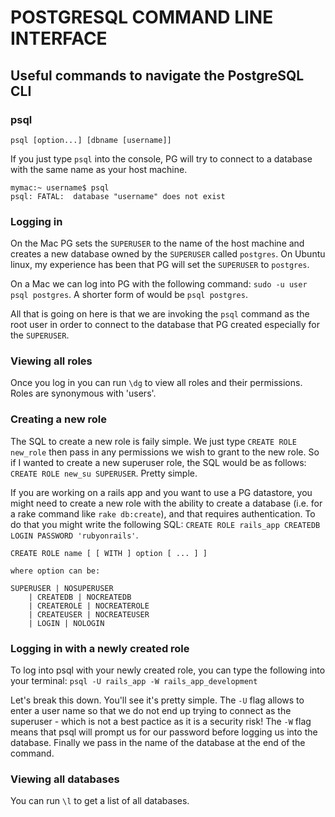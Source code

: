 POSTGRESQL COMMAND LINE INTERFACE
=================================

Useful commands to navigate the PostgreSQL CLI
----------------------------------------------

### psql
`psql [option...] [dbname [username]]`

If you just type `psql` into the console, PG will try to connect to a database
with the same name as your host machine.

    mymac:~ username$ psql
    psql: FATAL:  database "username" does not exist


### Logging in
On the Mac PG sets the `SUPERUSER` to the name of the host machine and creates a
new database owned by the `SUPERUSER` called `postgres`. On Ubuntu
linux, my experience has been that PG will set the `SUPERUSER` to `postgres`.

On a Mac we can log into PG with the following command: `sudo -u user psql
postgres`. A shorter form of would be `psql postgres`. 

All that is going on here is that we are invoking the `psql` command as the root
user in order to connect to the database that PG created especially for the
`SUPERUSER`.

### Viewing all roles
Once you log in you can run `\dg` to view all roles and their permissions. Roles
are synonymous with 'users'.

### Creating a new role
The SQL to create a new role is faily simple. We just type `CREATE ROLE
new_role` then pass in any permissions we wish to grant to the new role. So if I
wanted to create a new superuser role, the SQL would be as follows: `CREATE ROLE
new_su SUPERUSER`. Pretty simple.

If you are working on a rails app and you want to use a PG datastore, you might
need to create a new role with the ability to create a database (i.e. for a rake
command like `rake db:create`), and that requires authentication. To do that you 
might write the following SQL: `CREATE ROLE rails_app CREATEDB LOGIN PASSWORD 'rubyonrails'`.  

    CREATE ROLE name [ [ WITH ] option [ ... ] ]

    where option can be:

    SUPERUSER | NOSUPERUSER
        | CREATEDB | NOCREATEDB
        | CREATEROLE | NOCREATEROLE
        | CREATEUSER | NOCREATEUSER
        | LOGIN | NOLOGIN

### Logging in with a newly created role
To log into psql with your newly created role, you can type the following into
your terminal: `psql -U rails_app -W rails_app_development`

Let's break this down. You'll see it's pretty simple. The `-U` flag allows to 
enter a user name so that we do not end up trying to connect as the superuser -
which is not a best pactice as it is a security risk! The `-W` flag means that 
psql will prompt us for our password before logging us into the database. 
Finally we pass in the name of the database at the end of the command.


### Viewing all databases
You can run `\l` to get a list of all databases.
